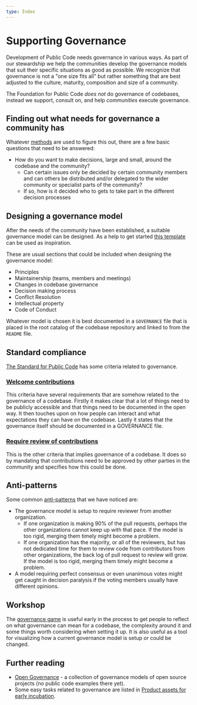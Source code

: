 ```yaml
---
type: Index
---
```


# Supporting Governance

Development of Public Code needs governance in various ways. As part of our stewardship we help the communities develop the governance models that suit their specific situations as good as possible. We recognize that governance is not a "one size fits all" but rather something that are best adjusted to the culture, maturity, composition and size of a community.

The Foundation for Public Code *does not* do governance of codebases, instead we support, consult on, and help *communities* execute governance.

## Finding out what needs for governance a community has

Whatever [methods](../../workshops/) are used to figure this out, there are a few basic questions that need to be answered:

* How do you want to make decisions, large and small, around the codebase and the community?
  * Can certain issues only be decided by certain community members and can others be distributed and/or delegated to the wider community or specialist parts of the community?
  * If so, how is it decided who to gets to take part in the different decision processes

## Designing a governance model

After the needs of the community have been established, a suitable governance model can be designed. As a help to get started [this template](governance-template.md) can be used as inspiration.

These are usual sections that could be included when designing the governance model:

* Principles
* Maintainership (teams, members and meetings)
* Changes in codebase governance
* Decision making process
* Conflict Resolution
* Intellectual property
* Code of Conduct

<!-- All these could possibly have their own sub pages that explain them more in detail. -->

Whatever model is chosen it is best documented in a `GOVERNANCE` file that is placed in the root catalog of the codebase repository and linked to from the `README` file.

## Standard compliance

[The Standard for Public Code](https://standard.publiccode.net) has some criteria related to governance.

### [Welcome contributions](https://standard.publiccode.net/criteria/open-to-contributions.html)

This criteria have several requirements that are somehow related to the governance of a codebase. Firstly it makes clear that a lot of things need to be publicly accessible and that things need to be documented in the open way. It then touches upon on how people can interact and what expectations they can have on the codebase. Lastly it states that the governance itself should be documented in a GOVERNANCE file.

### [Require review of contributions](https://standard.publiccode.net/criteria/require-review.html)

This is the other criteria that implies governance of a codebase. It does so by mandating that contributions need to be approved by other parties in the community and specifies how this could be done.

## Anti-patterns

Some common [anti-patterns](https://en.wikipedia.org/wiki/Anti-pattern) that we have noticed are:

* The governance model is setup to require reviewer from another organization.
  * If one organization is making 90% of the pull requests, perhaps the other organizations cannot keep up with that pace. If the model is too rigid, merging them timely might become a problem.
  * If one organization has the majority, or all of the reviewers, but has not dedicated time for them to review code from contributors from other organizations, the back log of pull request to review will grow. If the model is too rigid, merging them timely might become a problem.
* A model requiring perfect consensus or even unanimous votes might get caught in decision paralysis if the voting members usually have different opinions.

## Workshop

The [governance game](../../workshops/governance-game/index.md) is useful early in the process to get people to reflect on what governance can mean for a codebase, the complexity around it and some things worth considering when setting it up. It is also useful as a tool for visualizing how a current governance model is setup or could be changed.

## Further reading

* [Open Governance](https://github.com/opengovernance/opengovernance.dev) - a collection of governance models of open source projects (no public code examples there yet).
* Some easy tasks related to governance are listed in [Product assets for early incubation](../product-assets-for-early-incubation.md).
